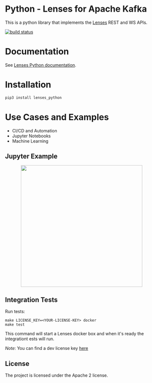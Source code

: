 # Python - Lenses for Apache Kafka

This is a python library that implements the [Lenses](http://www.landoop.com/kafka-lenses) REST and WS APIs.

[![build status](https://img.shields.io/travis/Landoop/lenses-python/dev.svg?style=flat-square)](https://travis-ci.org/Landoop/lenses-python)

# Documentation

See [Lenses Python documentation](https://lenses.stream/dev/python-lib/).

# Installation

```bash
pip3 install lenses_python
```

# Use Cases and Examples

* CI/CD and Automation
* Jupyter Notebooks
* Machine Learning

## Jupyter Example

<p align="center">
  <img src="https://pbs.twimg.com/media/DbeXsAZXcAAw8uy.jpg" width="400"/>
</p>

## Integration Tests

Run tests:

```
make LICENSE_KEY=<YOUR-LICENSE-KEY> docker
make test
```

This command will start a Lenses docker box and when it's ready the integrationt ests will run.

*Note*: You can find a dev license key [here](https://www.landoop.com/downloads/)

## License

The project is licensed under the Apache 2 license.
